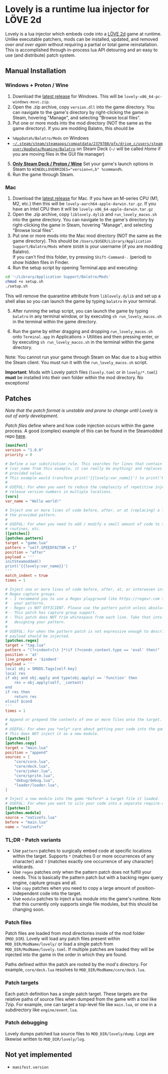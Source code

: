 # Lovely is a runtime lua injector for LÖVE 2d

Lovely is a lua injector which embeds code into a [LÖVE 2d](https://love2d.org/) game at runtime. Unlike executable patchers, mods can be installed, updated, and removed *over and over again* without requiring a partial or total game reinstallation. This is accomplished through in-process lua API detouring and an easy to use (and distribute) patch system.

## Manual Installation

### Windows + Proton / Wine

1. Download the [latest release](https://github.com/ethangreen-dev/lovely-injector/releases) for Windows. This will be `lovely-x86_64-pc-windows-msvc.zip`.
2. Open the .zip archive, copy `version.dll` into the game directory. You can navigate to the game's directory by right-clicking the game in Steam, hovering "Manage", and selecting "Browse local files".
3. Put one or more mods into the mod directory (NOT the same as the game directory). If you are modding Balatro, this should be
* `%AppData%/Balatro/Mods` on Windows
* [`~/.steam/steam/steamapps/compatdata/2379780/pfx/drive_c/users/steamuser/AppData/Roaming/Balatro`](https://steamcommunity.com/sharedfiles/filedetails/?id=3178949415) on Steam Deck (`~/` will be called *Home* if you are moving files in the GUI file manager)
5. **<ins>Only Steam Deck / Proton / Wine</ins>** Set your game's launch options in Steam to `WINEDLLOVERRIDES="version=n,b" %command%`.
6. Run the game through Steam.

### Mac

1. Download the [latest release](https://github.com/ethangreen-dev/lovely-injector/releases) for Mac. If you have an M-series CPU (M1, M2, etc.) then this will be `lovely-aarch64-apple-darwin.tar.gz`. If you have an Intel CPU then it will be `lovely-x86_64-apple-darwin.tar.gz`
2. Open the .zip archive, copy `liblovely.dylib` and `run_lovely_macos.sh` into the game directory. You can navigate to the game's directory by right-clicking the game in Steam, hovering "Manage", and selecting "Browse local files".
3. Put one or more mods into the Mac mod directory (NOT the same as the game directory). This should be `/Users/$USER/Library/Application Support/Balatro/Mods` where `$USER` is your username (if you are modding Balatro).\
If you can't find this folder, try pressing `Shift-Command-.` (period) to show hidden files in Finder.
4. Run the setup script by opening Terminal.app and executing:
```bash
cd '~/Library/Application Support/Balatro/Mods'
chmod +x setup.sh
./setup.sh
```
This will remove the quarantine attribute from `liblovely.dylib` and set up a shell alias so you can launch the game by typing `balatro` in your terminal.

5. After running the setup script, you can launch the game by typing `balatro` in any terminal window, or by executing `sh run_lovely_macos.sh` in the terminal within the game directory.

5. Run the game by either dragging and dropping `run_lovely_macos.sh` onto `Terminal.app` in Applications > Utilities and then pressing enter, or by executing `sh run_lovely_macos.sh` in the terminal within the game directory.

Note: You cannot run your game through Steam on Mac due to a bug within the Steam client. You must run it with the `run_lovely_macos.sh` script.

**Important**: Mods with Lovely patch files (`lovely.toml` or in `lovely/*.toml`) **must** be installed into their own folder within the mod directory. No exceptions!

## Patches

*Note that the patch format is unstable and prone to change until Lovely is out of early development.*

*Patch files* define where and how code injection occurs within the game process. A good (complex) example of this can be found in the Steamodded repo [here](https://github.com/Steamopollys/Steamodded/tree/main/lovely).
```toml
[manifest]
version = "1.0.0"
priority = 0

# Define a var substitution rule. This searches for lines that contain {{lovely:var_name}}
# (var_name from this example, it can really be anything) and replaces each match with the
# provided value.
# This example would transform print('{{lovely:var_name}}') to print('Hello world!').
#
# USEFUL: For when you want to reduce the complexity of repetitive injections, eg. embedding
# release version numbers in multiple locations.
[vars]
var_name = "Hello world!"

# Inject one or more lines of code before, after, or at (replacing) a line which matches
# the provided pattern.
#
# USEFUL: For when you need to add / modify a small amount of code to setup initialization
# routines, etc.
[[patches]]
[patches.pattern]
target = "game.lua"
pattern = "self.SPEEDFACTOR = 1"
position = "after"
payload = '''
initSteamodded()
print('{{lovely:var_name}}')
'''
match_indent = true
times = 1

# Inject one or more lines of code before, after, at, or interwoven into one or more
# Regex capture groups.
# - I recommend you to use a Regex playground like https://regexr.com to build
#   your patterns.
# - Regex is NOT EFFICIENT. Please use the pattern patch unless absolutely necessary.
# - This patch has capture group support.
# - This patch does NOT trim whitespace from each line. Take that into account when
#   designing your pattern.
#
# USEFUL: For when the pattern patch is not expressive enough to describe how the
# payload should be injected.
[patches.regex]
target = "tag.lua"
pattern = "(?<indent>[\t ]*)if (?<cond>_context.type == 'eval' then)"
position = 'at'
line_prepend = '$indent'
payload = '''
local obj = SMODS.Tags[self.key]
local res
if obj and obj.apply and type(obj.apply) == 'function' then
    res = obj.apply(self, _context)
end
if res then
    return res
elseif $cond
'''
times = 1

# Append or prepend the contents of one or more files onto the target.
#
# USEFUL: For when you *only* care about getting your code into the game, nothing else.
# This does NOT inject it as a new module.
[[patches]]
[patches.copy]
target = "main.lua"
position = "append"
sources = [
    "core/core.lua",
    "core/deck.lua",
    "core/joker.lua",
    "core/sprite.lua",
    "debug/debug.lua",
    "loader/loader.lua",
]

# Inject a new module into the game *before* a target file it loaded.
# USEFUL: For when you want to silo your code into a separate require-able module OR inject a "global" dependency before game / mod code begins execution.
[[patches]]
[patches.module]
source = "nativefs.lua"
before = "main.lua"
name = "nativefs"
```

### TL;DR - Patch variants

- Use `pattern` patches to surgically embed code at specific locations within the target. Supports `*` (matches 0 or more occurrences of any character) and `?` (matches exactly one occurrence of any character) wildcards.
- Use `regex` patches *only* when the pattern patch does not fulfill your needs. This is basically the pattern patch but with a backing regex query engine, capture groups and all.
- Use `copy` patches when you need to copy a large amount of position-independent code into the target.
- Use `module` patches to inject a lua module into the game's runtime. Note that this currently only supports single file modules, but this should be changing soon.

### Patch files

Patch files are loaded from mod directories inside of the mod folder (`MOD_DIR`). Lovely will load any patch files present within `MOD_DIR/ModName/lovely/` or load a single patch from `MOD_DIR/ModName/lovely.toml`. If multiple patches are loaded they will be injected into the game in the order in which they are found.

Paths defined within the patch are rooted by the mod's directory. For example, `core/deck.lua` resolves to `MOD_DIR/ModName/core/deck.lua`.

### Patch targets

Each patch definition has a single patch target. These targets are the relative paths of source files when dumped from the game with a tool like 7zip. For example, one can target a top-level file like `main.lua`, or one in a subdirectory like `engine/event.lua`.

### Patch debugging

Lovely dumps patched lua source files to `MOD_DIR/lovely/dump`. Logs are likewise written to `MOD_DIR/lovely/log`.

## Not yet implemented

- `manifest.version`
